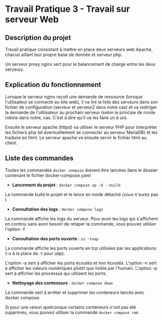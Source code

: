# Travail Pratique 3 - Travail sur serveur Web
## Description du projet
Travail pratique consistant à mettre en place deux serveurs web Apache, chacun aillant leur propre base de donnée et serveur php.

Un serveur proxy nginx sert pour le balancement de charge entre les deux serveurs.
## Explication du fonctionnement
Lorsque le serveur nginx reçoit une demande de ressource (lorsque l'utilisateur se connecte au site web), il va lire la liste des serveurs dans son fichier de configuration (serveur et serveur2 dans notre cas) et va rediriger la demande de l'utilisateur au prochain serveur (selon le principe de ronde robine dans notre, cas. C'est à dire qu'il va les faire un à un).

Ensuite le serveur apache (httpd) va utiliser le serveur PHP pour interpréter les fichiers php (et éventuellement se connecter au serveur MariaDB) et les traduire en html. Le serveur apache va ensuite servir le fichier html au client.
## Liste des commandes
Toutes les commandes ```docker compose``` doivent être lancées dans le dossier contenant le fichier docker-compose.yaml 
 - **Lancement du projet** : ```docker compose up -d --build```
 
 La commande build le projet et le lance en mode détaché (vous n'aurez pas )
 - **Consultation des logs** : ```docker compose logs```

 La commande affiche les logs du serveur. Pour avoir les logs qui s'affichent en continu sans avoir besoin de retaper la commande, vous pouvez utiliser l'option -f
 - **Consultation des ports ouverts** : ```ss -tnap```

 La commande affiche les ports ouverts en tcp utilisées par les applications (-u à la place de -t pour udp). 

 L'option -a sert à afficher les ports écoutés et non écoutés.
 L'option -n sert à afficher les valeurs numériques plutôt que lisible par l'humain.
 L'option -p sert à afficher les processus qui utilisent les ports.
 
 - **Nettoyage des conteneurs** : ```docker compose down```

 La commande sert à arrêter et supprimer les conteneurs lancés avec docker compose.
 
 Si pour une raison quelconque certains conteneurs n'ont pas été supprimés, vous pouvez utiliser la commande ```docker compose rm```s

